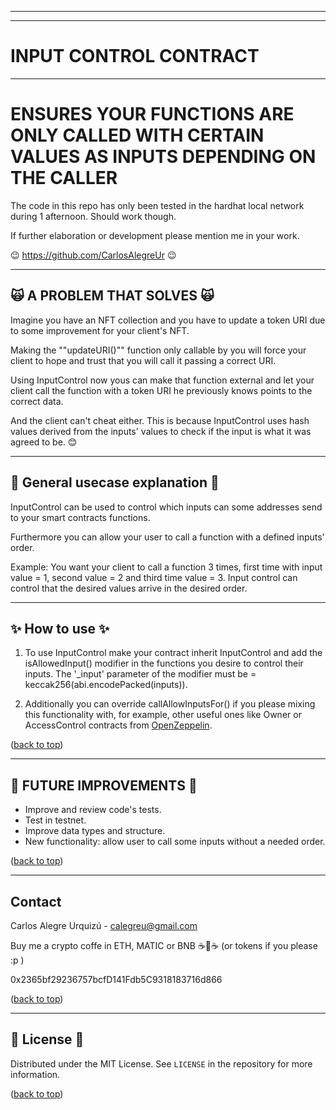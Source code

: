 <hr/>
<hr/>

<a name="readme-top"></a>

# INPUT CONTROL CONTRACT

<hr/>

# ENSURES YOUR FUNCTIONS ARE ONLY CALLED WITH CERTAIN VALUES AS INPUTS DEPENDING ON THE CALLER

The code in this repo has only been tested in the hardhat local network during 1 afternoon. Should work though.

If further elaboration or development please mention me in your work.

😉 https://github.com/CarlosAlegreUr 😉

<hr/>

## 🙀 A PROBLEM THAT SOLVES 🙀

Imagine you have an NFT collection and you have to update a token URI due to some improvement for your
client's NFT.

Making the ""updateURI()"" function only callable by you will force your client to hope and trust that you will call it passing a correct URI.

Using InputControl now yous can make that function
external and let your client call the function with a
token URI he previously knows points to the correct
data.

And the client can't cheat either. This is because InputControl
uses hash values derived from the inputs' values to check
if the input is what it was agreed to be.
😊

<hr/>

## 🤖 General usecase explanation 🤖

InputControl can be used to control which inputs can some addresses send to your smart contracts functions.

Furthermore you can allow your user to call a function with a defined inputs' order.

Example: You want your client to call a function 3 times, first time with input value = 1, second value = 2 and third time value = 3. Input control can control that the desired values arrive in the desired order.

<hr/>

## ✨ How to use ✨

1. To use InputControl make your contract inherit InputControl and add the isAllowedInput()
   modifier in the functions you desire to control their inputs. The '\_input' parameter of the
   modifier must be = keccak256(abi.encodePacked(inputs)).

2. Additionally you can override callAllowInputsFor() if you please mixing this functionality with,
   for example, other useful ones like Owner or AccessControl contracts from [OpenZeppelin](https://docs.openzeppelin.com/contracts/4.x/access-control).

([back to top](#🙀-the-problem-🙀))

<hr/>

## 🎉 FUTURE IMPROVEMENTS 🎉

- Improve and review code's tests.
- Test in testnet.
- Improve data types and structure.
- New functionality: allow user to call some inputs without a needed order.

([back to top](#🙀-the-problem-🙀))

<hr/>

<a name="realcase"></a>

## Contact

Carlos Alegre Urquizú - calegreu@gmail.com

Buy me a crypto coffe in ETH, MATIC or BNB ☕🧐☕
(or tokens if you please :p )

0x2365bf29236757bcfD141Fdb5C9318183716d866

([back to top](#🙀-the-problem-🙀))

<hr/>

## 📜 License 📜

Distributed under the MIT License. See `LICENSE` in the repository for more information.

([back to top](#🙀-the-problem-🙀))
